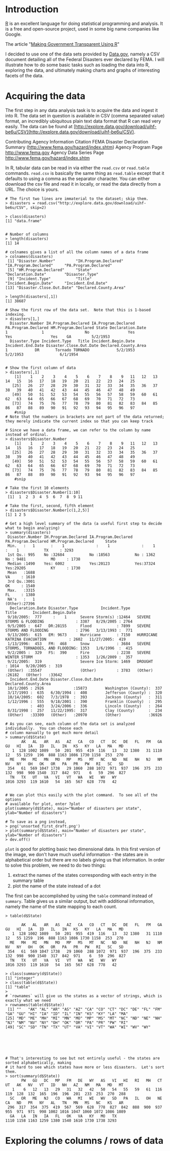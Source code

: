 # Introduction

[R][] is an excellent language for doing statistical programming and analysis.  It is a free and open-source project, used in some big name companies like Google.  

The article "[Making Government Transparent Using R][]"


I decided to use one of the data sets provided by [Data.gov](http://explore.data.gov/Other/FEMA-Disaster-Declarations-Summary/uihf-be6u), namely a CSV document detailing all of the Federal Disasters ever declared by FEMA.  I will illustrate how to do some basic tasks such as loading the data into R, exploring the data, and ultimately making charts and graphs of interesting facets of the data.


# Acquiring the data

The first step in any data analysis task is to acquire the data and ingest it into R.  The data set in question is available in CSV (comma separated value) format, an incredibly ubiquitous plain text data format that R can read very easily.  The data can be found at [http://explore.data.gov/download/uihf-be6u/CSV](http://explore.data.gov/download/uihf-be6u/CSV).



Contributing Agency Information
Citation
FEMA Disaster Declaration Summary (http://www.fema.gov/hazard/index.shtm)
Agency Program Page
http://www.fema.gov
Agency Data Series Page
http://www.fema.gov/hazard/index.shtm


In R, tabular data can be read in via either the `read.csv` or `read.table` commands.  `read.csv` is basically the same thing as `read.table` except that it defaults to using a comma as the separator character.  You can either download the csv file and read it in locally, or read the data directly from a URL.  The choice is yours.


	# The first two lines are immaterial to the dataset; skip them.
	> disasters = read.csv("http://explore.data.gov/download/uihf-be6u/CSV", skip=2)
	
	> class(disasters)
	[1] "data.frame"
	

	# Number of columns
	> length(disasters)
	[1] 14
	
	# colnames gives a list of all the column names of a data frame
	> colnames(disasters)
	 [1] "Disaster.Number"         "IH.Program.Declared"     "IA.Program.Declared"     "PA.Program.Declared"    
	 [5] "HM.Program.Declared"     "State"                   "Declaration.Date"        "Disaster.Type"          
	 [9] "Incident.Type"           "Title"                   "Incident.Begin.Date"     "Incident.End.Date"      
	[13] "Disaster.Close.Out.Date" "Declared.County.Area"   
	
	> length(disasters[,1])
	[1] 38687
	
	# Show the first row of the data set.  Note that this is 1-based indexing.
	> disasters[1,]
	  Disaster.Number IH.Program.Declared IA.Program.Declared PA.Program.Declared HM.Program.Declared State Declaration.Date
	1               1                  No                 Yes                 Yes                 Yes    GA         5/2/1953
	  Disaster.Type Incident.Type   Title Incident.Begin.Date Incident.End.Date Disaster.Close.Out.Date Declared.County.Area
	1            DR       Tornado TORNADO            5/2/1953          5/2/1953                6/1/1954                     
	
	
	# Show the first column of data
	> disasters[,1]
	    [1]    1    2    3    4    5    6    7    8    9   11   12   13   14   15   16   17   18   19   20   21   22   23   24   25
	   [25]   26   27   28   29   30   31   32   33   34   35   36   37   38   39   40   41   42   43   44   45   46   47   48   49
	   [49]   50   51   52   53   54   55   56   57   58   59   60   61   62   63   64   65   66   67   68   69   70   71   72   73
	   [73]   74   75   76   77   78   79   80   81   82   83   84   85   86   87   88   89   90   91   92   93   94   95   96   97
		#snip
	# Note that the numbers in brackets are not part of the data returned; they merely indicate the current index so that you can keep track

	# Since we have a data frame, we can refer to the column by name instead of ordinal.
	> disasters$Disaster.Number
	    [1]    1    2    3    4    5    6    7    8    9   11   12   13   14   15   16   17   18   19   20   21   22   23   24   25
	   [25]   26   27   28   29   30   31   32   33   34   35   36   37   38   39   40   41   42   43   44   45   46   47   48   49
	   [49]   50   51   52   53   54   55   56   57   58   59   60   61   62   63   64   65   66   67   68   69   70   71   72   73
	   [73]   74   75   76   77   78   79   80   81   82   83   84   85   86   87   88   89   90   91   92   93   94   95   96   97
		#snip
	
	# Take the first 10 elements 	
	> disasters$Disaster.Number[1:10]
	 [1]  1  2  3  4  5  6  7  8  9 11
	
	# Take the first, second, fifth element
	> disasters$Disaster.Number[c(1,2,5)]
	[1] 1 2 5
	
	# Get a high level summary of the data (a useful first step to decide what to begin analyzing)
	> summary(disasters)
	 Disaster.Number IH.Program.Declared IA.Program.Declared PA.Program.Declared HM.Program.Declared     State      
	 Min.   :   1       :    1              :    1              :    1              :    1           TX     : 3293  
	 1st Qu.: 995    No :32684           No :18563           No : 1362           No : 9481           MO     : 1738  
	 Median :1490    Yes: 6002           Yes:20123           Yes:37324           Yes:29205           KY     : 1730  
	 Mean   :1688                                                                                    VA     : 1610  
	 3rd Qu.:3001                                                                                    OK     : 1540  
	 Max.   :3315                                                                                    FL     : 1380  
	 NA's   :   1                                                                                    (Other):27396  
	  Declaration.Date Disaster.Type          Incident.Type                                      Title       Incident.Begin.Date
	 9/10/2005:  777     :    1      Severe Storm(s) :12464   SEVERE STORMS & FLOODING              : 3387   8/29/2005 : 2764   
	 9/5/2005 :  647   DR:28155      Flood           : 7899   SEVERE STORMS AND FLOODING            : 2796   3/13/1993 :  771   
	 9/13/2005:  615   EM: 9673      Hurricane       : 7150   HURRICANE KATRINA EVACUATION          : 2602   11/27/2005:  419   
	 1/13/1996:  453   FM:  468      Snow            : 3684   SEVERE STORMS, TORNADOES, AND FLOODING: 1353   1/6/1996  :  415   
	 9/2/2005 :  329   FS:  390      Fire            : 2238   SEVERE WINTER STORM                   : 1353   1/26/2009 :  357   
	 9/21/2005:  319                 Severe Ice Storm: 1469   DROUGHT                               : 1014   9/20/2005 :  319   
	 (Other)  :35547                 (Other)         : 3783   (Other)                               :26182   (Other)   :33642   
	  Incident.End.Date Disaster.Close.Out.Date          Declared.County.Area
	 10/1/2005 : 2926             :15873        Washington (County):  337    
	 3/17/1993 :  635   6/30/1994 :  408        Jefferson (County) :  320    
	 10/14/2005:  602   7/3/1978  :  393        Jackson (County)   :  311    
	 1/12/1996 :  555   9/18/2001 :  390        Franklin (County)  :  295    
	           :  403   3/24/2006 :  336        Lincoln (County)   :  264    
	 8/31/1998 :  257   11/22/1995:  317        Clay (County)      :  234    
	 (Other)   :33309   (Other)   :20970        (Other)            :36926    
	
	# As you can see, each column of the data set is analyzed individually.  You can choose each 
	# column manually to get much more detail
	> summary(d$State)
	       AK   AL   AR   AS   AZ   CA   CO   CT   DC   DE   FL   FM   GA   GU   HI   IA   ID   IL   IN   KS   KY   LA   MA   MD 
	   1  128 1002 1089   50  201  955  419  116   13   32 1380   31 1110   12   55 1259  196  888 1163 1086 1730 1158  253  270 
	  ME   MH   MI   MN   MO   MP   MS   MT   NC   ND   NE   NH   NJ   NM   NV   NY   OH   OK   OR   PA   PR   PW   RI   SC   SD 
	 354   61  569 1047 1738   29 1060  288 1072  971  937  196  375  233  132  998  900 1540  317  842  971    6   59  296  827 
	  TN   TX   UT   VA   VI   VT   WA   WI   WV   WY 
	1016 3293  119 1610   54  165  567  628  778   42 
	
	
	# We can plot this easily with the plot command.  To see all of the options
	# available for plot, enter ?plot
	plot(summary(d$State), main="Number of disasters per state", ylab="Number of disasters")
	
	# To save as a png instead,
	> png('unsorted_first_draft.png')
	> plot(summary(d$State), main="Number of disasters per state", ylab="Number of disasters")
	> dev.off()
	
`plot` is good for plotting basic two dimensional data.  In this first version of the image, we don't have much useful information - the states are in alphabetical order but there are no labels giving us that information.  In order to solve this problem, we need to do two things:

1. extract the names of the states corresponding with each entry in the summary table
2. plot the name of the state instead of a dot

The first can be accomplished by using the `table` command instead of `summary`.  Table gives us a similar output, but with additional information, namely the name of the state mapping to each count.

	
	> table(d$State)

	       AK   AL   AR   AS   AZ   CA   CO   CT   DC   DE   FL   FM   GA   GU   HI   IA   ID   IL   IN   KS   KY   LA   MA   MD 
	   1  128 1002 1089   50  201  955  419  116   13   32 1380   31 1110   12   55 1259  196  888 1163 1086 1730 1158  253  270 
	  ME   MH   MI   MN   MO   MP   MS   MT   NC   ND   NE   NH   NJ   NM   NV   NY   OH   OK   OR   PA   PR   PW   RI   SC   SD 
	 354   61  569 1047 1738   29 1060  288 1072  971  937  196  375  233  132  998  900 1540  317  842  971    6   59  296  827 
	  TN   TX   UT   VA   VI   VT   WA   WI   WV   WY 
	1016 3293  119 1610   54  165  567  628  778   42
	
	> class(summary(d$State))
	[1] "integer"
	> class(table(d$State))
	[1] "table"
	>
	# `rownames` will give us the states as a vector of strings, which is exactly what we need
	> rownames(table(d$State))
	 [1] ""   "AK" "AL" "AR" "AS" "AZ" "CA" "CO" "CT" "DC" "DE" "FL" "FM" "GA" "GU" "HI" "IA" "ID" "IL" "IN" "KS" "KY" "LA" "MA"
	[25] "MD" "ME" "MH" "MI" "MN" "MO" "MP" "MS" "MT" "NC" "ND" "NE" "NH" "NJ" "NM" "NV" "NY" "OH" "OK" "OR" "PA" "PR" "PW" "RI"
	[49] "SC" "SD" "TN" "TX" "UT" "VA" "VI" "VT" "WA" "WI" "WV" "WY"



	
	
	
	# That's interesting to see but not entirely useful - the states are sorted alphabetically, making
	# it hard to see which states have more or less disasters.  Let's sort them.
	> sort(summary(d$State))
	       PW   GU   DC   MP   FM   DE   WY   AS   VI   HI   RI   MH   CT   UT   AK   NV   VT   ID   NH   AZ   NM   MA   MD   MT 
	   1    6   12   13   29   31   32   42   50   54   55   59   61  116  119  128  132  165  196  196  201  233  253  270  288 
	  SC   OR   ME   NJ   CO   WA   MI   WI   WV   SD   PA   IL   OH   NE   CA   ND   PR   NY   AL   TN   MN   MS   NC   KS   AR 
	 296  317  354  375  419  567  569  628  778  827  842  888  900  937  955  971  971  998 1002 1016 1047 1060 1072 1086 1089 
	  GA   LA   IN   IA   FL   OK   VA   KY   MO   TX 
	1110 1158 1163 1259 1380 1540 1610 1730 1738 3293 
	
	
	



# Exploring the columns / rows of data


[R]:http://www.r-project.org/
[Making Government Transparent Using R]:http://radar.oreilly.com/2009/07/making-government-transparent.html
[Google and Facebook use R]:http://www.dataspora.com/2009/02/predictive-analytics-using-r/